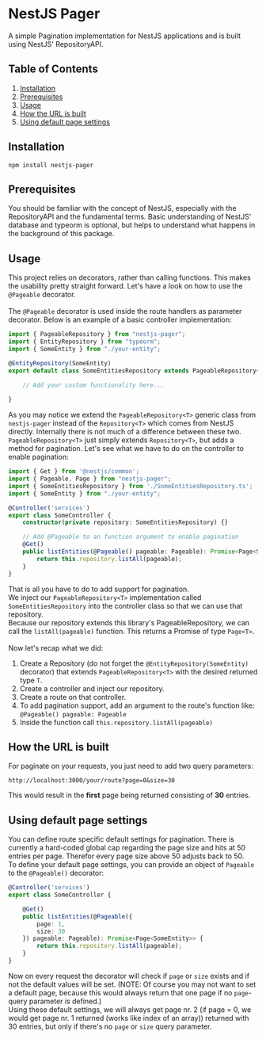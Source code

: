 # NestJS Pager
A simple Pagination implementation for NestJS applications and is built using NestJS' RepositoryAPI.

## Table of Contents
1. [Installation](https://github.com/z3ttee/nestjs-pager#installation)
2. [Prerequisites](https://github.com/z3ttee/nestjs-pager#prerequisites)
3. [Usage](https://github.com/z3ttee/nestjs-pager#usage)
4. [How the URL is built](https://github.com/z3ttee/nestjs-pager#how-the-url-is-built)
5. [Using default page settings](https://github.com/z3ttee/nestjs-pager#using-default-page-settings)

## Installation
```
npm install nestjs-pager
```

## Prerequisites
You should be familiar with the concept of NestJS, especially with the RepositoryAPI and the fundamental terms. Basic understanding of NestJS' database
and typeorm is optional, but helps to understand what happens in the background of this package.

## Usage
This project relies on decorators, rather than calling functions. This makes the 
usability pretty straight forward. Let's have a look on how to use the `@Pageable` decorator.<br><br>
The `@Pageable` decorator is used inside the route handlers as parameter decorator. Below is an example of a 
basic controller implementation:
```typescript
import { PageableRepository } from "nestjs-pager";
import { EntityRepository } from "typeorm";
import { SomeEntity } from "./your-entity";

@EntityRepository(SomeEntity)
export default class SomeEntitiesRepository extends PageableRepository<SomeEntity> {
    
    // Add your custom functionality here...

}
```
As you may notice we extend the `PageableRepository<T>` generic class from `nestjs-pager` instead of the `Repository<T>` which comes from NestJS directly.
Internally there is not much of a difference between these two. `PageableRepository<T>` just simply extends `Repository<T>`, but adds a method for pagination.
Let's see what we have to do on the controller to enable pagination:
```typescript
import { Get } from '@nestjs/common';
import { Pageable, Page } from "nestjs-pager";
import { SomeEntitiesRepository } from './SomeEntitiesRepository.ts';
import { SomeEntity } from "./your-entity";

@Controller('services')
export class SomeController {
    constructor(private repository: SomeEntitiesRepository) {}

    // Add @Pageable to an function argument to enable pagination
    @Get()
    public listEntities(@Pageable() pageable: Pageable): Promise<Page<SomeEntity>> {
        return this.repository.listAll(pageable);
    }
}
```
That is all you have to do to add support for pagination.<br>
We inject our `PageableRepository<T>` implementation called `SomeEntitiesRepository` into the controller class so that we can use that repository.<br>
Because our repository extends this library's PageableRepository, we can call the `listAll(pageable)` function. This returns a Promise of type `Page<T>`.<br><br>
Now let's recap what we did:
1. Create a Repository (do not forget the `@EntityRepository(SomeEntity)` decorator) that extends `PageableRepository<T>` with the desired returned type `T`.
2. Create a controller and inject our repository.
3. Create a route on that controller.
4. To add pagination support, add an argument to the route's function like: `@Pageable() pageable: Pageable`
5. Inside the function call `this.repository.listAll(pageable)`

## How the URL is built
For paginate on your requests, you just need to add two query parameters:
```
http://localhost:3000/your/route?page=0&size=30
```
This would result in the <b>first</b> page being returned consisting of <b>30</b> entries.

## Using default page settings
You can define route specific default settings for pagination. There is currently a hard-coded global cap regarding the page size and hits at 50 entries per page.
Therefor every page size above 50 adjusts back to 50.<br>
To define your default page settings, you can provide an object of `Pageable` to the `@Pageable()` decorator:
```typescript
@Controller('services')
export class SomeController {

    @Get()
    public listEntities(@Pageable({
        page: 1,
        size: 30
    }) pageable: Pageable): Promise<Page<SomeEntity>> {
        return this.repository.listAll(pageable);
    }
}
```
Now on every request the decorator will check if `page` or `size` exists and if not the default values will be set.
(NOTE: Of course you may not want to set a default page, because this would always return that one page if no `page`-query parameter is defined.)<br>
Using these default settings, we will always get page nr. 2 (if page = 0, we would get page nr. 1 returned (works like index of an array)) returned with 30 entries, but only if there's no `page` or `size` query parameter.
